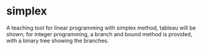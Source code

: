 simplex
=======

A teaching tool for linear programming with simplex method, tableau will be shown; for integer programming, a branch and bound method is provided, with a binary tree showing the branches. 
